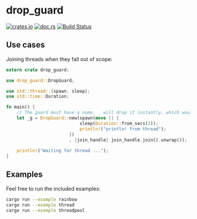 # drop_guard

[![crates.io](https://img.shields.io/crates/v/drop_guard.svg)](https://crates.io/crates/drop_guard)
[![doc.rs](https://docs.rs/drop_guard/badge.svg)](https://docs.rs/drop_guard)
[![Build Status](https://travis-ci.org/dns2utf8/drop_guard.svg?branch=master)](https://travis-ci.org/dns2utf8/drop_guard)

## Use cases

Joining threads when they fall out of scope:

```rust
extern crate drop_guard;

use drop_guard::DropGuard;

use std::thread::{spawn, sleep};
use std::time::Duration;

fn main() {
    // The guard must have a name. _ will drop it instantly, which would lead to unexpected results
    let _g = DropGuard::new(spawn(move || {
                            sleep(Duration::from_secs(2));
                            println!("println! from thread");
                        })
                        , |join_handle| join_handle.join().unwrap());
    
    println!("Waiting for thread ...");
}
```

## Examples

Feel free to run the included examples:

```bash
cargo run --example rainbow
cargo run --example thread
cargo run --example threadpool
```
